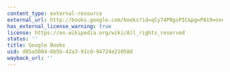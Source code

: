 ```yaml
---
content_type: external-resource
external_url: http://books.google.com/books?id=qCy74PBgsPIC&pg=PA19=onepage
has_external_license_warning: true
license: https://en.wikipedia.org/wiki/All_rights_reserved
status: ''
title: Google Books
uid: d85a5004-6b5b-42a3-91cd-94724e21058d
wayback_url: ''
---
```

